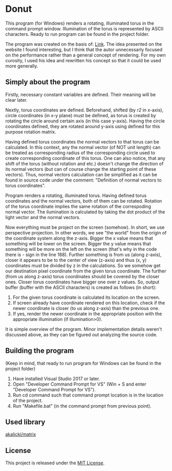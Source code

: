 # Donut

This program (for Windows) renders a rotating, illuminated torus in the command prompt window. Illumination of the torus is represented by ASCII characters. Ready to run program can be found in the project folder.

The program was created on the basis of: [Link](https://www.a1k0n.net/2011/07/20/donut-math.html). The idea presented on the website I found interesting, but I think that the autor unnecessarly focused on the performance rather than a general concept of rendering. For my own curosity, I used his idea and rewritten his concept so that it could be used more generally.

## Simply about the program

Firstly, necessary constant variables are defined. Their meaning will be clear later.

Nextly, torus coordinates are defined. Beforehand, shifted (by *r2* in x-axis), circle coordinates (in x-y plane) must be defined, as torus is created by rotating the circle around certain axis (in this case y-axis). Having the circle coordinates defined, they are rotated around y-axis using defined for this purpose rotation matrix.

Having defined torus coordinates the normal vectors to that torus can be calculated. In this context, any the normal vector (of NOT unit length) can be treated as corresponding radius of the corresponding circle used to create corresponding coordinate of this torus. One can also notice, that any shift of the torus (without rotation and etc.) doesn't change the direction of its normal vectors (but can of course change the starting point of these vectors). Thus, normal vectors calculation can be simplified as it can be found in source code under the comment: "Definition of normal vectors to torus coordinates".

Program renders a rotating, illuminated torus. Having defined torus coordinates and the normal vectors, both of them can be rotated. Rotation of the torus coordinate implies the same rotation of the correspoding normal vector. The ilumination is calculated by taking the dot product of the light vector and the normal vectors.

Now everything must be project on the screen (somehow). In short, we use perspective projection. In other words, we see "the world" from the origin of the coordinate system along the z-axis. Bigger the x value means that something will be lower on the screen. Bigger the y value means that something will be more on the left on the screen (that's why in the code there is - sign in the line 188). Further something is from us (along z-axis), closer it appears to be to the center of view (z-axis) and thus (x, y) coordinates must be divided by z in the calculations. So we somehow get our destination pixel coordinate from the given torus coordinate. The further (from us along z-axis) torus coordinates should be covered by the closer ones. Closer torus coordinates have bigger one over z values. So, output buffer (buffer with the ASCII characters) is created as follows (in short):

1. For the given torus coordinate is calculated its location on the screen.
2. If screen already have coordinate rendered on this location, check if the newer coordinate is closer (to us along z-axis) than the previous one.
3. If yes, render the newer coordinate in the appropriate position with the appropriate illumination (if illumination>0).

It is simple overview of the program. Minor implementation details weren't discussed above, as they can be figured out analyzing the source code.

## Building the program

(Keep in mind, that ready to run program for Windows can be found in the project folder)

1. Have installed Visual Studio 2017 or later.
2. Open "Developer Command Prompt for VS" (Win + S and enter "Developer Command Prompt for VS").
3. Run cd command such that command prompt location is in the location of the project.
4. Run "Makefile.bat" (in the command prompt from previous point).

## Used library

[akalicki/matrix](https://github.com/akalicki/matrix)

## License

This project is released under the [MIT License](../LICENSE).